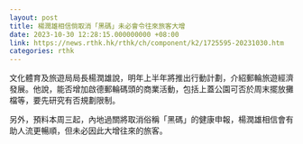 ```yaml
---
layout: post
title: 楊潤雄相信倘取消「黑碼」未必會令往來旅客大增
date: 2023-10-30 12:28:15.000000000 +08:00
link: https://news.rthk.hk/rthk/ch/component/k2/1725595-20231030.htm
categories: rthk
---
```


文化體育及旅遊局局長楊潤雄說，明年上半年將推出行動計劃，介紹郵輪旅遊經濟發展。他說，能否增加啟德郵輪碼頭的商業活動，包括上蓋公園可否於周末擺放攤檔等，要先研究有否規劃限制。

另外，預料本周三起，內地過關將取消俗稱「黑碼」的健康申報，楊潤雄相信會有助人流更暢順，但未必因此大增往來的旅客。
